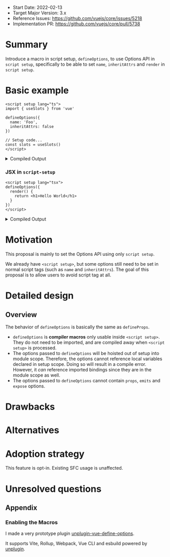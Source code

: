 - Start Date: 2022-02-13
- Target Major Version: 3.x
- Reference Issues: https://github.com/vuejs/core/issues/5218
- Implementation PR: https://github.com/vuejs/core/pull/5738

# Summary

Introduce a macro in script setup, `defineOptions`, to use Options API in `script setup`, specifically to be able to set `name`, `inheritAttrs` and `render` in `script setup`.

# Basic example

```vue
<script setup lang="ts">
import { useSlots } from 'vue'

defineOptions({
  name: 'Foo',
  inheritAttrs: false
})

// Setup code...
const slots = useSlots()
</script>
```

<details>
<summary>Compiled Output</summary>

```js
const __default__ = {
  name: 'Foo',
  inheritAttrs: false
}
const setup = () => {
  const slots = useSlots()
  return { slots }
}
export default Object.assign(__default__, {
  setup
})
```

</details>

### JSX in `script-setup`

```vue
<script setup lang="tsx">
defineOptions({
  render() {
    return <h1>Hello World</h1>
  }
})
</script>
```

<details>
<summary>Compiled Output</summary>

With [Babel plugin](https://github.com/vuejs/babel-plugin-jsx).

```js
const __default__ = {
  render() {
    return h('h1', {}, () => 'Hello World')
  }
}
const setup = () => {}
export default Object.assign(__default__, {
  setup
})
```

</details>

# Motivation

This proposal is mainly to set the Options API using only `script setup`.

We already have `<script setup>`, but some options still need to be set in normal script tags (such as `name` and `inheritAttrs`). The goal of this proposal is to allow users to avoid script tag at all.

# Detailed design

## Overview

The behavior of `defineOptions` is basically the same as `defineProps`.

- `defineOptions` is **compiler macros** only usable inside `<script setup>`. They do not need to be imported, and are compiled away when `<script setup>` is processed.
- The options passed to `defineOptions` will be hoisted out of setup into module scope. Therefore, the options cannot reference local variables declared in setup scope. Doing so will result in a compile error. However, it _can_ reference imported bindings since they are in the module scope as well.
- The options passed to `defineOptions` cannot contain `props`, `emits` and `expose` options.

# Drawbacks

# Alternatives

# Adoption strategy

This feature is opt-in. Existing SFC usage is unaffected.

# Unresolved questions

## Appendix

### Enabling the Macros

I made a very prototype plugin [unplugin-vue-define-options](https://github.com/sxzz/unplugin-vue-define-options).

It supports Vite, Rollup, Webpack, Vue CLI and esbuild powered by [unplugin](https://github.com/unjs/unplugin).
